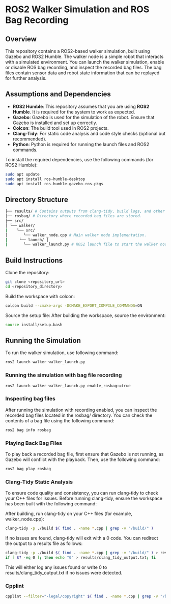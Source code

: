 # ROS2 Walker Simulation and ROS Bag Recording

## Overview

This repository contains a ROS2-based walker simulation, built using Gazebo and ROS2 Humble. The walker node is a simple robot that interacts with a simulated environment. You can launch the walker simulation, enable or disable ROS bag recording, and inspect the recorded bag files. The bag files contain sensor data and robot state information that can be replayed for further analysis.

## Assumptions and Dependencies

- **ROS2 Humble**: This repository assumes that you are using **ROS2 Humble**. It is required for the system to work as expected.
- **Gazebo**: Gazebo is used for the simulation of the robot. Ensure that Gazebo is installed and set up correctly.
- **Colcon**: The build tool used in ROS2 projects.
- **Clang-Tidy**: For static code analysis and code style checks (optional but recommended).
- **Python**: Python is required for running the launch files and ROS2 commands.

To install the required dependencies, use the following commands (for ROS2 Humble):

```bash
sudo apt update
sudo apt install ros-humble-desktop
sudo apt install ros-humble-gazebo-ros-pkgs
```

## Directory Structure

```bash
├── results/ # Contains outputs from clang-tidy, build logs, and other results. 
├── rosbag/ # Directory where recorded bag files are stored. 
├── src/ 
│ └── walker/
|    └── src/
│       └── walker_node.cpp # Main walker node implementation. 
|     └── launch/ │
|       └── walker_launch.py # ROS2 launch file to start the walker node and simulation.
```
## Build Instructions

Clone the repository:

```bash
git clone <repository_url>
cd <repository_directory>
```

Build the workspace with colcon:

```bash
colcon build --cmake-args -DCMAKE_EXPORT_COMPILE_COMMANDS=ON
```

Source the setup file: After building the workspace, source the environment:

```bash
source install/setup.bash
```

## Running the Simulation

To run the walker simulation, use following command:

```bash
ros2 launch walker walker_launch.py
```
### Running the simulation with bag file recording

```bash
ros2 launch walker walker_launch.py enable_rosbag:=true
```

### Inspecting bag files

After running the simulation with recording enabled, you can inspect the recorded bag files located in the rosbag/ directory. You can check the contents of a bag file using the following command:

```bash
ros2 bag info rosbag
```

### Playing Back Bag Files

To play back a recorded bag file, first ensure that Gazebo is not running, as Gazebo will conflict with the playback. Then, use the following command:
```bash
ros2 bag play rosbag
```

### Clang-Tidy Static Analysis

To ensure code quality and consistency, you can run clang-tidy to check your C++ files for issues. Before running clang-tidy, ensure the workspace has been built with the following command:

After building, run clang-tidy on your C++ files (for example, walker_node.cpp):
```bash
clang-tidy -p ./build $( find . -name *.cpp | grep -v "/build/" )
```

If no issues are found, clang-tidy will exit with a 0 code. You can redirect the output to a results file as follows:

```bash
clang-tidy -p ./build $( find . -name *.cpp | grep -v "/build/" ) > results/clang_tidy_output.txt; \
if [ $? -eq 0 ]; then echo "0" > results/clang_tidy_output.txt; fi
```

This will either log any issues found or write 0 to results/clang_tidy_output.txt if no issues were detected.

### Cpplint

```bash
cpplint --filter="-legal/copyright" $( find . -name *.cpp | grep -v "/build/" )
```
